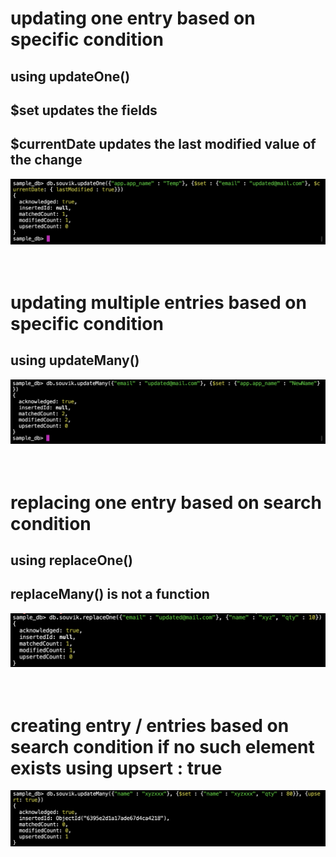 # updating one entry based on specific condition

## using updateOne()

## $set updates the fields

## $currentDate updates the last modified value of the change

![Alt text](./images/11.png?raw=true "Title")
<br><br><br>

# updating multiple entries based on specific condition

## using updateMany()

![Alt text](./images/12.png?raw=true "Title")
<br><br><br>

# replacing one entry based on search condition

## using replaceOne()

## replaceMany() is not a function

![Alt text](./images/13.png?raw=true "Title")
<br><br><br>

# creating entry / entries based on search condition if no such element exists using upsert : true

![Alt text](./images/14.png?raw=true "Title")
<br><br><br>
